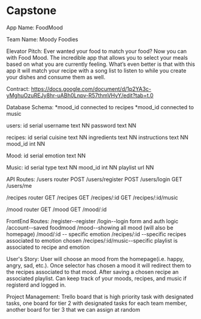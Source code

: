 # Capstone
App Name:
FoodMood

Team Name:
Moody Foodies

Elevator Pitch:
Ever wanted your food to match your food? Now you can with Food Mood. The incredible app that allows you to select your meals based on what you are currently feeling. What’s even better is that with this app it will match your recipe with a song list to listen to while you create your dishes and consume them as well.

Contract:
https://docs.google.com/document/d/1p2YA3c-yMghuOzuREJy8hr-uABh0Lnpv-R57thmVHyY/edit?tab=t.0

Database Schema:
*mood_id connected to recipes
*mood_id connected to music

users:
id serial
username text NN
password text NN

recipes:
id serial
cuisine text NN
ingredients text NN
instructions text NN
mood_id int NN

Mood:
id serial
emotion text NN

Music:
id serial
type text NN
mood_id int NN
playlist url NN

API Routes:
/users router
POST /users/register
POST /users/login
GET /users/me

/recipes router
GET /recipes
GET /recipes/:id
GET /recipes/:id/music

/mood router
GET /mood
GET /mood/:id

FrontEnd Routes:
/register--register
/login--login form and auth logic
/account--saved foodmood
/mood--showing all mood (will also be homepage)
/mood/:id -- specific emotion
/recipes/:id --specific recipes associated to emotion chosen
/recipes/:id/music--specific playlist is associated to recipe and emotion

User's Story:
User will choose an mood from the homepage(i.e. happy, angry, sad, etc.). Once selector has chosen a mood it will redirect them to the recipes associated to that mood. After saving a chosen recipe an associated playlist. Can keep track of your moods, recipes, and music if registerd and logged in.

Project Management:
Trello board that is high priority task with designated tasks, one board for tier 2 with designated tasks for each team member, another board for tier 3 that we can assign at random 
